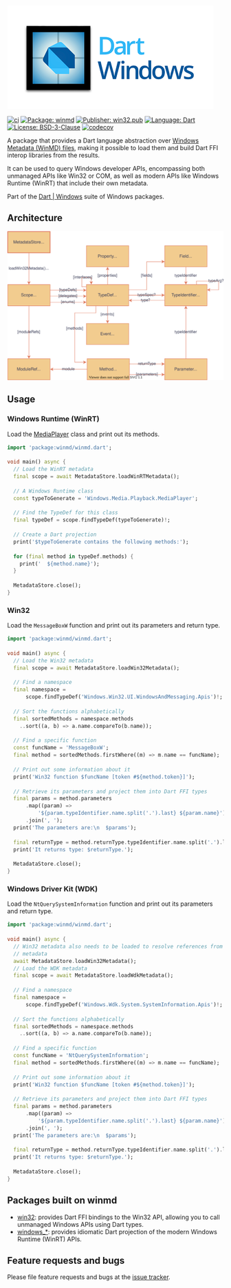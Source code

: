 [![Dart | Windows][dart_windows_card]][win32_pub_link]

[![ci][ci_badge]][ci_link]
[![Package: winmd][package_badge]][package_link]
[![Publisher: win32.pub][publisher_badge]][publisher_link]
[![Language: Dart][language_badge]][language_link]
[![License: BSD-3-Clause][license_badge]][license_link]
[![codecov][codecov_badge_link]][codecov_link]

A package that provides a Dart language abstraction over
[Windows Metadata (WinMD) files][windows_metadata_files_link], making it
possible to load them and build Dart FFI interop libraries from the results.

It can be used to query Windows developer APIs, encompassing both unmanaged
APIs like Win32 or COM, as well as modern APIs like Windows Runtime (WinRT) that
include their own metadata.

Part of the [Dart | Windows][dart_windows_link] suite of Windows packages.

## Architecture

![Architecture diagram][architecture_diagram_link]

## Usage

### Windows Runtime (WinRT)

Load the [MediaPlayer][media_player_link] class and print out its methods.

```dart
import 'package:winmd/winmd.dart';

void main() async {
  // Load the WinRT metadata
  final scope = await MetadataStore.loadWinRTMetadata();

  // A Windows Runtime class
  const typeToGenerate = 'Windows.Media.Playback.MediaPlayer';

  // Find the TypeDef for this class
  final typeDef = scope.findTypeDef(typeToGenerate)!;

  // Create a Dart projection
  print('$typeToGenerate contains the following methods:');

  for (final method in typeDef.methods) {
    print('  ${method.name}');
  }

  MetadataStore.close();
}
```

### Win32

Load the `MessageBoxW` function and print out its parameters and return type.

```dart
import 'package:winmd/winmd.dart';

void main() async {
  // Load the Win32 metadata
  final scope = await MetadataStore.loadWin32Metadata();

  // Find a namespace
  final namespace =
      scope.findTypeDef('Windows.Win32.UI.WindowsAndMessaging.Apis')!;

  // Sort the functions alphabetically
  final sortedMethods = namespace.methods
    ..sort((a, b) => a.name.compareTo(b.name));

  // Find a specific function
  const funcName = 'MessageBoxW';
  final method = sortedMethods.firstWhere((m) => m.name == funcName);

  // Print out some information about it
  print('Win32 function $funcName [token #${method.token}]');

  // Retrieve its parameters and project them into Dart FFI types
  final params = method.parameters
      .map((param) =>
          '${param.typeIdentifier.name.split('.').last} ${param.name}')
      .join(', ');
  print('The parameters are:\n  $params');

  final returnType = method.returnType.typeIdentifier.name.split('.').last;
  print('It returns type: $returnType.');

  MetadataStore.close();
}
```

### Windows Driver Kit (WDK)

Load the `NtQuerySystemInformation` function and print out its parameters and
return type.

```dart
import 'package:winmd/winmd.dart';

void main() async {
  // Win32 metadata also needs to be loaded to resolve references from WDK
  // metadata
  await MetadataStore.loadWin32Metadata();
  // Load the WDK metadata
  final scope = await MetadataStore.loadWdkMetadata();

  // Find a namespace
  final namespace =
      scope.findTypeDef('Windows.Wdk.System.SystemInformation.Apis')!;

  // Sort the functions alphabetically
  final sortedMethods = namespace.methods
    ..sort((a, b) => a.name.compareTo(b.name));

  // Find a specific function
  const funcName = 'NtQuerySystemInformation';
  final method = sortedMethods.firstWhere((m) => m.name == funcName);

  // Print out some information about it
  print('Win32 function $funcName [token #${method.token}]');

  // Retrieve its parameters and project them into Dart FFI types
  final params = method.parameters
      .map((param) =>
          '${param.typeIdentifier.name.split('.').last} ${param.name}')
      .join(', ');
  print('The parameters are:\n  $params');

  final returnType = method.returnType.typeIdentifier.name.split('.').last;
  print('It returns type: $returnType.');

  MetadataStore.close();
}
```

## Packages built on winmd

- [win32][win32_package_link]: provides Dart FFI bindings to the Win32 API,
  allowing you to call unmanaged Windows APIs using Dart types.
- [windows_*][windows_packages_link]: provides idiomatic Dart projection of the
  modern Windows Runtime (WinRT) APIs.

## Feature requests and bugs

Please file feature requests and bugs at the
[issue tracker][issue_tracker_link].

[architecture_diagram_link]: https://github.com/dart-windows/winmd/blob/main/metadata.drawio.svg?raw=true
[ci_badge]: https://github.com/dart-windows/winmd/actions/workflows/dart.yml/badge.svg
[ci_link]: https://github.com/dart-windows/winmd/actions/workflows/dart.yml
[codecov_badge_link]: https://codecov.io/gh/dart-windows/winmd/branch/main/graph/badge.svg?token=1ouz1Jr9nW
[codecov_link]: https://codecov.io/gh/dart-windows/winmd
[dart_windows_card]: https://raw.githubusercontent.com/dart-windows/.github/main/assets/dart-windows-card-480x240.png
[dart_windows_link]: https://github.com/dart-windows
[issue_tracker_link]: https://github.com/dart-windows/winmd/issues
[language_badge]: https://img.shields.io/badge/language-Dart-blue.svg
[language_link]: https://dart.dev
[license_badge]: https://img.shields.io/github/license/dart-windows/winmd?color=blue
[license_link]: https://opensource.org/licenses/BSD-3-Clause
[media_player_link]: https://learn.microsoft.com/uwp/api/windows.media.playback.mediaplayer
[package_badge]: https://img.shields.io/pub/v/winmd.svg
[package_link]: https://pub.dev/packages/winmd
[publisher_badge]: https://img.shields.io/pub/publisher/winmd.svg
[publisher_link]: https://pub.dev/publishers/win32.pub
[win32_package_link]: https://pub.dev/packages/win32
[win32_pub_link]: https://win32.pub
[windows_packages_link]: https://pub.dev/packages?q=publisher%3Awin32.pub+topic%3Awinrt
[windows_metadata_files_link]: https://learn.microsoft.com/uwp/winrt-cref/winmd-files
